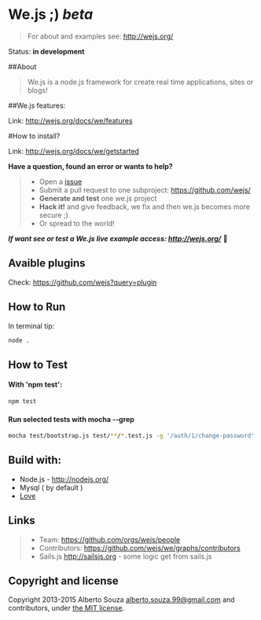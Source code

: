 # We.js ;) *beta*

> For about and examples see: http://wejs.org/

Status:  **in development**

##About

> We.js is a node.js framework for create real time applications, sites or blogs!

##We.js features:

Link: http://wejs.org/docs/we/features

#How to install?

Link: http://wejs.org/docs/we/getstarted


**Have a question, found an error or wants to help?**

> * Open a [issue](https://github.com/wejs/we/issues)
> * Submit a pull request to one subproject: https://github.com/wejs/
> * **Generate and test** one we.js project
> * **Hack it!** and give feedback, we fix and then we.js becomes more secure ;)
> * Or spread to the world!

***If want see or test a We.js live example access: http://wejs.org/*** :eyes:


## Avaible plugins

Check: https://github.com/wejs?query=plugin

## How to Run

In terminal tip:

```sh
node .
```

## How to Test

#### With 'npm test':

```sh
npm test
```

#### Run selected tests with mocha --grep

```sh
mocha test/bootstrap.js test/**/*.test.js -g '/auth/1/change-password'
```

## Build with:
* Node.js - http://nodejs.org/
* Mysql ( by default )
* [Love](http://www.lovecalculator.com/)

## Links

> * Team: https://github.com/orgs/wejs/people
> * Contributors: https://github.com/wejs/we/graphs/contributors
> * Sails.js  http://sailsjs.org - some logic get from sails.js

## Copyright and license

Copyright 2013-2015 Alberto Souza <alberto.souza.99@gmail.com> and contributors, under [the MIT license](LICENSE).
